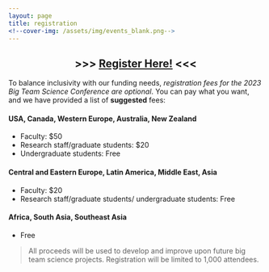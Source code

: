 ```yaml
---
layout: page
title: registration
<!--cover-img: /assets/img/events_blank.png-->
---
```


<h2 align="center"> >>> <a href="https://opencollective.com/psysciacc/events/2023-big-team-science-conference-75ba08f5/contribute/registration-2023-big-team-science-conference-59364" target="_blank">Register Here!</a> <<< </h2>

To balance inclusivity with our funding needs, *registration fees for the 2023 Big Team Science Conference are optional*. You can pay what you want, and we have provided a list of **suggested** fees:

#### USA, Canada, Western Europe, Australia, New Zealand
* Faculty: $50
* Research staff/graduate students: $20
* Undergraduate students: Free

#### Central and Eastern Europe, Latin America, Middle East, Asia
* Faculty: $20
* Research staff/graduate students/ undergraduate students: Free

#### Africa, South Asia, Southeast Asia
* Free 

> All proceeds will be used to develop and improve upon future big team science projects. Registration will be limited to 1,000 attendees.

<!--
Registration for the 2023 BTSCON is not yet open, but you are still welcome to make tax-deductible donations toward future Big Team Science efforts (to be shared by the sponsor organizations). 

# [Donate Here!](https://opencollective.com/psysciacc/events/test-event-23392c94/contribute/registration-2022-big-team-science-conference-40278)
-->